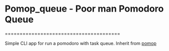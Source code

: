 # Pomop_queue - Poor man Pomodoro Queue
=======================================

Simple CLI app for run a pomodoro with task queue. Inherit from [pomop](https://github.com/hvnsweeting/pomop)

